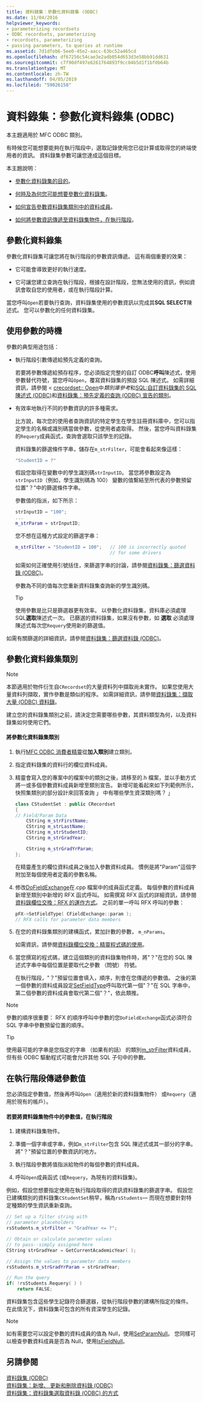 ```yaml
---
title: 資料錄集：參數化資料錄集 (ODBC)
ms.date: 11/04/2016
helpviewer_keywords:
- parameterizing recordsets
- ODBC recordsets, parameterizing
- recordsets, parameterizing
- passing parameters, to queries at runtime
ms.assetid: 7d1dfeb6-5ee0-45e2-aacc-63bc52a465cd
ms.openlocfilehash: df67256c54cae3e2adb054d653d3e58bb91dd631
ms.sourcegitcommit: c7f90df497e6261764893f9cc04b5d1f1bf0b64b
ms.translationtype: MT
ms.contentlocale: zh-TW
ms.lasthandoff: 04/05/2019
ms.locfileid: "59026158"
---
```

# <a name="recordset-parameterizing-a-recordset-odbc"></a>資料錄集：參數化資料錄集 (ODBC)

本主題適用於 MFC ODBC 類別。

有時候您可能想要能夠在執行階段中，選取記錄使用您已從計算或取得您的終端使用者的資訊。 資料錄集參數可讓您達成這個目標。

本主題說明：

- [參數化資料錄集的目的](#_core_parameterized_recordsets)。

- [何時及為何您可能想要參數化資料錄集](#_core_when_to_use_parameters)。

- [如何宣告參數資料錄集類別中的資料成員](#_core_parameterizing_your_recordset_class)。

- [如何將參數資訊傳遞至資料錄集物件，在執行階段](#_core_passing_parameter_values_at_run_time)。

##  <a name="_core_parameterized_recordsets"></a> 參數化資料錄集

參數化資料錄集可讓您將在執行階段的參數資訊傳遞。 這有兩個重要的效果：

- 它可能會導致更好的執行速度。

- 它可讓您建立查詢在執行階段，根據在設計階段，您無法使用的資訊，例如資訊會取自您的使用者，或在執行階段計算。

當您呼叫`Open`若要執行查詢，資料錄集使用的參數資訊以完成其**SQL SELECT**陳述式。 您可以參數化的任何資料錄集。

##  <a name="_core_when_to_use_parameters"></a> 使用參數的時機

參數的典型用途包括：

- 執行階段引數傳遞給預先定義的查詢。

   若要將參數傳遞給預存程序，您必須指定完整的自訂 ODBC**呼叫**陳述式，使用參數替代符號，當您呼叫`Open`，覆寫資料錄集的預設 SQL 陳述式。 如需詳細資訊，請參閱 < [crecordset:: Open](../../mfc/reference/crecordset-class.md#open)中*類別庫參考*和[SQL:自訂資料錄集的 SQL 陳述式 (ODBC)](../../data/odbc/sql-customizing-your-recordsets-sql-statement-odbc.md)和[資料錄集：預先定義的查詢 (ODBC) 宣告的類別](../../data/odbc/recordset-declaring-a-class-for-a-predefined-query-odbc.md)。

- 有效率地執行不同的參數資訊的許多種需求。

   比方說，每次您的使用者查詢資訊的特定學生在學生註冊資料庫中，您可以指定學生的名稱或識別碼當做參數，從使用者處取得。 然後，當您呼叫資料錄集的`Requery`成員函式，查詢會選取只該學生的記錄。

   資料錄集的篩選條件字串，儲存在`m_strFilter`，可能會看起來像這樣：

    ```cpp
    "StudentID = ?"
    ```

   假設您取得在變數中的學生識別碼`strInputID`。 當您將參數設定為`strInputID`（例如，學生識別碼為 100） 變數的值繫結至所代表的參數預留位置"？"中的篩選條件字串。

   參數值的指派，如下所示：

    ```cpp
    strInputID = "100";
    ...
    m_strParam = strInputID;
    ```

   您不想在這種方式設定的篩選字串：

    ```cpp
    m_strFilter = "StudentID = 100";   // 100 is incorrectly quoted
                                       // for some drivers
    ```

   如需如何正確使用引號括住，來篩選字串的討論，請參閱[資料錄集：篩選資料錄 (ODBC)](../../data/odbc/recordset-filtering-records-odbc.md)。

   參數為不同的值每次您重新資料錄集查詢新的學生識別碼。

   > [!TIP]
   > 使用參數是比只是篩選器更有效率。 以參數化資料錄集，資料庫必須處理 SQL**選取**陳述式一次。 已篩選的資料錄集，如果沒有參數，如 **選取** 必須處理陳述式每次您`Requery`使用新的篩選值。

如需有關篩選的詳細資訊，請參閱[資料錄集：篩選資料錄 (ODBC)](../../data/odbc/recordset-filtering-records-odbc.md)。

##  <a name="_core_parameterizing_your_recordset_class"></a> 參數化資料錄集類別

> [!NOTE]
> 本節適用於物件衍生自`CRecordset`的大量資料列中擷取尚未實作。 如果您使用大量資料列擷取，實作參數是類似的程序。 如需詳細資訊，請參閱[資料錄集：擷取大量 (ODBC) 資料錄](../../data/odbc/recordset-fetching-records-in-bulk-odbc.md)。

建立您的資料錄集類別之前，請決定您需要哪些參數，其資料類型為何，以及資料錄集如何使用它們。

#### <a name="to-parameterize-a-recordset-class"></a>將參數化資料錄集類別

1. 執行[MFC ODBC 消費者精靈](../../mfc/reference/adding-an-mfc-odbc-consumer.md)從**加入類別**建立類別。

1. 指定資料錄集的資料行的欄位資料成員。

1. 精靈會寫入您的專案中的檔案中的類別之後，請移至的.h 檔案，並以手動方式將一或多個參數資料成員新增至類別宣告。 新增可能看起來如下列範例所示，快照集類別的部分設計來回答查詢 」 中有哪些學生資深類別嗎？ 」

    ```cpp
    class CStudentSet : public CRecordset
    {
    // Field/Param Data
        CString m_strFirstName;
        CString m_strLastName;
        CString m_strStudentID;
        CString m_strGradYear;

        CString m_strGradYrParam;
    };
    ```

   在精靈產生的欄位資料成員之後加入參數資料成員。 慣例是將"Param"這個字附加至每個使用者定義的參數名稱。

1. 修改[DoFieldExchange](../../mfc/reference/crecordset-class.md#dofieldexchange)在.cpp 檔案中的成員函式定義。 每個參數的資料成員新增至類別中新增的 RFX 函式呼叫。 如需撰寫 RFX 函式的詳細資訊，請參閱[資料錄欄位交換：RFX 的運作方式](../../data/odbc/record-field-exchange-how-rfx-works.md)。 之前的單一呼叫 RFX 呼叫的參數：

    ```cpp
    pFX->SetFieldType( CFieldExchange::param );
    // RFX calls for parameter data members
    ```

1. 在您的資料錄集類別的建構函式，累加計數的參數， `m_nParams`。

   如需資訊，請參閱[資料錄欄位交換：精靈程式碼的使用](../../data/odbc/record-field-exchange-working-with-the-wizard-code.md)。

1. 當您撰寫的程式碼，建立這個類別的資料錄集物件時，將"？"在您的 SQL 陳述式字串中每個位置是要取代之參數 （問號） 符號。

   在執行階段，"？"預留位置會填入，順序，則會在您傳遞的參數值。 之後的第一個參數的資料成員設定[SetFieldType](../../mfc/reference/cfieldexchange-class.md#setfieldtype)呼叫取代第一個"？"在 SQL 字串中，第二個參數的資料成員會取代第二個"？"，依此類推。

> [!NOTE]
> 參數的順序很重要： RFX 的順序呼叫中參數的您`DoFieldExchange`函式必須符合 SQL 字串中參數預留位置的順序。

> [!TIP]
> 使用最可能的字串是您指定的字串 （如果有的話） 的類別[m_strFilter](../../mfc/reference/crecordset-class.md#m_strfilter)資料成員，但有些 ODBC 驅動程式可能會允許其他 SQL 子句中的參數。

##  <a name="_core_passing_parameter_values_at_run_time"></a> 在執行階段傳遞參數值

您必須指定參數值，然後再呼叫`Open`（適用於新的資料錄集物件） 或`Requery`（適用於現有的帳戶）。

#### <a name="to-pass-parameter-values-to-a-recordset-object-at-run-time"></a>若要將資料錄集物件中的參數值，在執行階段

1. 建構資料錄集物件。

1. 準備一個字串或字串，例如`m_strFilter`包含 SQL 陳述式或其一部分的字串。 將"？"預留位置的參數資訊的地方。

1. 執行階段參數將值指派給物件的每個參數的資料成員。

1. 呼叫`Open`成員函式 (或`Requery`，為現有的資料錄集)。

例如，假設您想要指定使用在執行階段取得的資訊資料錄集的篩選字串。 假設您已建構類別的資料錄集`CStudentSet`稍早，稱為`rsStudents`— 而現在想要針對特定種類的學生資訊重新查詢。

```cpp
// Set up a filter string with
// parameter placeholders
rsStudents.m_strFilter = "GradYear <= ?";

// Obtain or calculate parameter values
// to pass--simply assigned here
CString strGradYear = GetCurrentAcademicYear( );

// Assign the values to parameter data members
rsStudents.m_strGradYrParam = strGradYear;

// Run the query
if( !rsStudents.Requery( ) )
    return FALSE;
```

資料錄集包含這些學生記錄符合篩選器，從執行階段參數的建構所指定的條件。 在此情況下，資料錄集可包含的所有資深學生的記錄。

> [!NOTE]
>  如有需要您可以設定參數的資料成員的值為 Null，使用[SetParamNull](../../mfc/reference/crecordset-class.md#setparamnull)。 您同樣可以檢查參數資料成員是否為 Null，使用[IsFieldNull](../../mfc/reference/crecordset-class.md#isfieldnull)。

## <a name="see-also"></a>另請參閱

[資料錄集 (ODBC)](../../data/odbc/recordset-odbc.md)<br/>
[資料錄集：新增、 更新和刪除資料錄 (ODBC)](../../data/odbc/recordset-adding-updating-and-deleting-records-odbc.md)<br/>
[資料錄集：資料錄集選取資料錄 (ODBC) 的方式](../../data/odbc/recordset-how-recordsets-select-records-odbc.md)